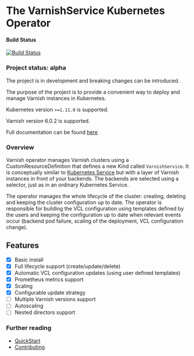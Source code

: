 # The VarnishService Kubernetes Operator

#### Build Status
[![Build Status](https://wcp-twc-icmkube-jenkins.swg-devops.com/job/TheWeatherCompany%20ICM/job/icm-varnish-k8s-operator/job/master/badge/icon)](https://wcp-twc-icmkube-jenkins.swg-devops.com/job/TheWeatherCompany%20ICM/job/icm-varnish-k8s-operator/job/master/)

### Project status: alpha
The project is in development and breaking changes can be introduced.

The purpose of the project is to provide a convenient way to deploy and manage Varnish instances in Kubernetes.

Kubernetes version `>=1.11.0` is supported.

Varnish version 6.0.2 is supported.

Full documentation can be found [here](https://pages.github.ibm.com/TheWeatherCompany/icm-varnish-k8s-operator/)

### Overview

Varnish operator manages Varnish clusters using a CustomResourceDefinition that defines a new Kind called `VarnishService`. It is conceptually similar to [Kubernetes Service](https://kubernetes.io/docs/concepts/services-networking/service/) but with a layer of Varnish instances in front of your backends. The backends are selected using a selector, just as in an ordinary Kubernetes Service.

The operator manages the whole lifecycle of the cluster: creating, deleting and keeping the cluster configuration up to date. The operator is responsible for building the VCL configuration using templates defined by the users and keeping the configuration up to date when relevant events occur (backend pod failure, scaling of the deployment, VCL configuration change).

## Features

 * [x] Basic install
 * [x] Full lifecycle support (create/update/delete)
 * [x] Automatic VCL configuration updates (using user defined templates)
 * [x] Prometheus metrics support
 * [x] Scaling
 * [x] Configurable update strategy
 * [ ] Multiple Varnish versions support
 * [ ] Autoscaling
 * [ ] Nested directors support

### Further reading

* [QuickStart](https://pages.github.ibm.com/TheWeatherCompany/icm-varnish-k8s-operator/quick-start.html)
* [Contributing](https://pages.github.ibm.com/TheWeatherCompany/icm-varnish-k8s-operator/development.html)
